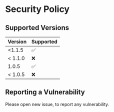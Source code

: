 # Security Policy

## Supported Versions

| Version | Supported          |
| ------- | ------------------ |
| <1.1.5  | :white_check_mark: |
| < 1.1.0 | :x:                |
| 1.0.5   | :white_check_mark: |
| < 1.0.5 | :x:                |

## Reporting a Vulnerability

Please open new issue, to report any vulnerability.
